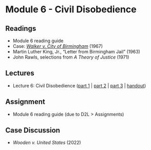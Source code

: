 # Module 6 - Civil Disobedience

## Readings

- Module 6 reading guide
- Case: [*Walker v. City of Birmingham*](https://www.loc.gov/item/usrep388307/) (1967)
- Martin Luther King, Jr., “Letter from Birmingham Jail” (1963)
- John Rawls, selections from *A Theory of Justice* (1971)

## Lectures

- Lecture 6: Civil Disobedience ([part 1](https://youtu.be/CAPjuSZmWB0) \| [part 2](https://youtu.be/x6a65tTko6c) \| [part 3](https://youtu.be/KXe0W2HFKV8) \| [handout](https://github.com/dingherself/phil-324/blob/main/handouts/06-civil-disobedience.md))

## Assignment

- Module 6 reading guide (due to D2L > Assignments)

## Case Discussion

- *Wooden v. United States* (2022)